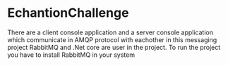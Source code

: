 # EchantionChallenge
There are a client console application and a server console application which communicate in AMQP protocol with eachother in this messaging project
RabbitMQ and .Net core are user in the project. To run the project you have to install RabbitMQ in your system
